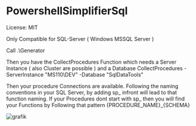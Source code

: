 # PowershellSimplifierSql
License: MIT

Only Compatible for SQL-Server ( Windows MSSQL Server )

Call
.\Generator

Then you have the CollectProcedures Function which needs a Server Instance ( also Cluster are possible ) and a Database
CollectProcedures -ServerInstance "MS110\DEV" -Database "SqlDataTools"

Then your procedure Connections are available.
Following the naming conventions in your SQL Server, by adding sp_ infront will lead to that function naming.
If your Procedures dont start with sp_ then you will find your Functions by Following that pattern {PROCEDURE_NAME}_{SCHEMA}




![grafik](https://user-images.githubusercontent.com/107197024/205459704-5b806b93-e596-4311-b4ba-9ef667b797d1.png)
